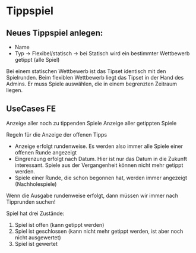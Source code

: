 
# Tippspiel

## Neues Tippspiel anlegen:

- Name
- Typ -> Flexibel/statisch -> bei Statisch wird ein bestimmter Wettbewerb getippt (alle Spiel)

Bei einem statischen Wettbewerb ist das Tipset identisch mit den Spielrunden. Beim flexiblen Wettbewerb
liegt das Tipset in der Hand des Admins. Er muss Spiele auswählen, die in einem begrenzten Zeitraum liegen.


## UseCases FE

Anzeige aller noch zu tippenden Spiele
Anzeige aller getippten Spiele

Regeln für die Anzeige der offenen Tipps
- Anzeige erfolgt rundenweise. Es werden also immer alle Spiele einer offenen Runde angezeigt
- Eingrenzung erfolgt nach Datum. Hier ist nur das Datum in die Zukunft interessant. Spiele aus der 
  Vergangenheit können nicht mehr getippt werden.
- Spiele einer Runde, die schon begonnen hat, werden immer angezeigt (Nachholespiele)

Wenn die Ausgabe rundenweise erfolgt, dann müssen wir immer nach Tipprunden suchen!


Spiel hat drei Zustände:

1. Spiel ist offen (kann getippt werden)
1. Spiel ist geschlossen (kann nicht mehr getippt werden, ist aber noch nicht ausgewertet)
1. Spiel ist gewertet
